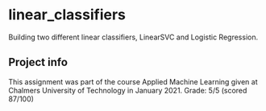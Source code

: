 # linear_classifiers

Building two different linear classifiers, LinearSVC and Logistic Regression.

## Project info
This assignment was part of the course Applied Machine Learning given at Chalmers University of Technology in January 2021.
Grade: 5/5 (scored 87/100)
